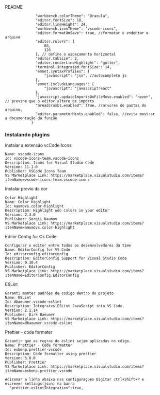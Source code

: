 README


                  "workbench.colorTheme": "Dracula",
                  "editor.fontSize": 18,
                  "editor.lineHeight": 24,
                  "workbench.iconTheme": "vscode-icons",
                  "editor.formatOnSave": true, //formatar e endentar o arquivo
                  "editor.rulers": [
                      80,
                      120
                  ], // define o espaçamento horizontal 
                  "editor.tabSize": 2,
                  "editor.renderLineHighlight": "gutter",
                  "terminal.integrated.fontSize": 14,
                  "emmet.syntaxProfiles": {
                      "javascript": "jsx", //autocomplete js
                  },
                  "emmet.includeLanguages": {
                      "javascript": "javascriptreact"
                  },
                  "javascript.updateImportsOnFileMove.enabled": "never", // previne que o editor altere os imports
                  "breadcrumbs.enabled": true, //arvores de pastas do arquivo,
                  "editor.parameterHints.enabled": false, //evita mostrar a documentação da função
                }
  

### Instalando plugins
      
  Instalar a extensão vcCode Icons 
  
    Name: vscode-icons
    Id: vscode-icons-team.vscode-icons
    Description: Icons for Visual Studio Code
    Version: 11.1.0
    Publisher: VSCode Icons Team
    VS Marketplace Link: https://marketplace.visualstudio.com/items?itemName=vscode-icons-team.vscode-icons
  
  Instalar previo da cor
    
    Color Highlight 
    Name: Color Highlight
    Id: naumovs.color-highlight
    Description: Highlight web colors in your editor
    Version: 2.3.0
    Publisher: Sergii Naumov
    VS Marketplace Link: https://marketplace.visualstudio.com/items?itemName=naumovs.color-highlight
  
  Editor Config for Cs Code
    
    Configurar o editor entre todos os desenvolvedores do time
    Name: EditorConfig for VS Code
    Id: editorconfig.editorconfig
    Description: EditorConfig Support for Visual Studio Code
    Version: 0.16.4
    Publisher: EditorConfig
    VS Marketplace Link: https://marketplace.visualstudio.com/items?itemName=EditorConfig.EditorConfig
    
  ESLint
    
    Garanti manter padrões de codigo dentro do projeto
    Name: ESLint
    Id: dbaeumer.vscode-eslint
    Description: Integrates ESLint JavaScript into VS Code.
    Version: 2.1.14
    Publisher: Dirk Baeumer
    VS Marketplace Link: https://marketplace.visualstudio.com/items?itemName=dbaeumer.vscode-eslint

  Prettier - code formater

    Garantir que as regras do eslint sejam aplicadas no cdigo. 
    Name: Prettier - Code formatter
    Id: esbenp.prettier-vscode
    Description: Code formatter using prettier
    Version: 5.8.0
    Publisher: Prettier
    VS Marketplace Link: https://marketplace.visualstudio.com/items?itemName=esbenp.prettier-vscode
    
    Adiconar a linha abaixo nas configuraçoes Digitar ctrl+Shift+P e escrever settings(json) na barra
      "prettier.eslintIntegration":true,
